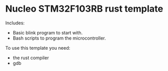 # Nucleo STM32F103RB rust template
Includes:
- Basic blink program to start with.
- Bash scripts to program the microcontroller.

To use this template you need:
- the rust compiler
- gdb